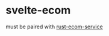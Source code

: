 # svelte-ecom

must be paired with [rust-ecom-service](https://github.com/chris-windsor/rust-ecom-service)
